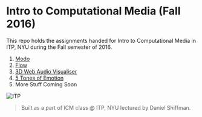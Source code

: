 # Intro to Computational Media (Fall 2016)
This repo holds the assignments handed for Intro to Computational Media in ITP, NYU during the Fall semester of 2016.

1. [Modo](https://github.com/juniorxsound/ICM-Fall-2016-/tree/master/Modo)
2. [Flow](https://github.com/juniorxsound/ICM-Fall-2016-/tree/master/Flow)
3. [3D Web Audio Visualiser](https://github.com/juniorxsound/ICM-Fall-2016-/tree/master/3D_Web_Audio_Visualiser)
4. [5 Tones of Emotion](https://juniorxsound.github.io/Flow/)
5. More Stuff Coming Soon

![ITP](https://github.com/juniorxsound/ICM-Fall-2016-/blob/master/assets/itp_logo.png "ITP Logo")

> Built as a part of ICM class @ ITP, NYU lectured by Daniel Shiffman.
